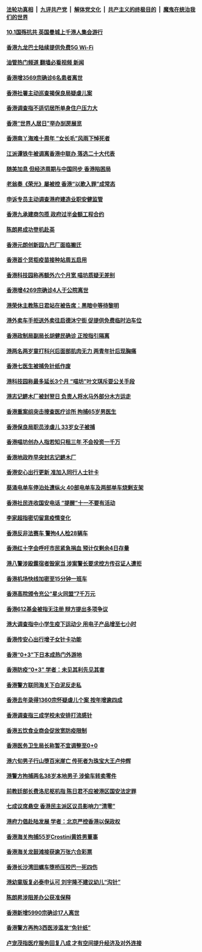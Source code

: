####  [法轮功真相](../../../../basic/blob/master/README.md?t=10042101) &nbsp;|&nbsp; [九评共产党](../../../../9ping.md/blob/master/README.md?t=10042101) &nbsp;|&nbsp; [解体党文化](../../../../jtdwh.md/blob/master/README.md?t=10042101)  &nbsp;|&nbsp; [共产主义的终极目的](../../../../gczydzjmd.md/blob/master/README.md?t=10042101) &nbsp;|&nbsp; [魔鬼在统治我们的世界](../../../../mgztzwmdsj.md/blob/master/README.md?t=10042101) 

#### [10.1国殇抗共 英国曼城上千港人集会游行](../pages/nsc415/n13838239.md?t=10042101) 

#### [香港九龙巴士陆续提供免费5G Wi-Fi](../pages/nsc415/n13837641.md?t=10042101) 

#### [油管热门频道 翻墙必看视频 新闻](http://209.250.226.216:81/youtube.html?10042101)

#### [香港增3569宗确诊6名患者离世](../pages/nsc415/n13837635.md?t=10042101) 

#### [香港社署主动巡查揭保良局疑虐儿案](../pages/nsc415/n13837629.md?t=10042101) 

#### [香港调查指不适切居所单身住户压力大](../pages/nsc415/n13837614.md?t=10042101) 

#### [香港“世界人居日”举办㓥房展览](../pages/nsc415/n13837588.md?t=10042101) 

#### [香港南丫海难十周年 “女长毛”风雨下悼死者](../pages/nsc415/n13837583.md?t=10042101) 

#### [江派谭铁牛被调离香港中联办 落选二十大代表](../pages/nsc415/n13837076.md?t=10042101) 

#### [随美加息 但经济周期与中国同步 香港陷困局](../pages/nsc415/n13836895.md?t=10042101) 

#### [老翁奏《荣光》屡被控 香港“以歌入罪”成常态](../pages/nsc415/n13836009.md?t=10042101) 

#### [申诉专员主动调查港府建造业职安健监管](../pages/nsc415/n13835789.md?t=10042101) 

#### [香港九承建商包揽 政府过半金额工程合约](../pages/nsc415/n13835770.md?t=10042101) 

#### [陈朗昇成功登机赴英](../pages/nsc415/n13835764.md?t=10042101) 

#### [香港元朗创新园九巴厂面临搬迁](../pages/nsc415/n13835761.md?t=10042101) 

#### [香港首个货柜疫苗接种站周五启用](../pages/nsc415/n13835756.md?t=10042101) 

#### [香港科技园称再额外六个月宽 喵坊质疑无差别](../pages/nsc415/n13835744.md?t=10042101) 

#### [香港增4269宗确诊4人于公院离世](../pages/nsc415/n13835740.md?t=10042101) 

#### [港荣休主教陈日君站在被告席：黑暗中等待黎明](../pages/nsc415/n13835640.md?t=10042101) 

#### [港外卖车手拒送外卖往启德沐宁街 促提供免费临时泊车位](../pages/nsc415/n13834930.md?t=10042101) 

#### [香港政制局副局长胡健民确诊 正按指引隔离](../pages/nsc415/n13834923.md?t=10042101) 

#### [港两名两岁童打科兴后面部肌肉无力 两青年针后现胸痛](../pages/nsc415/n13834919.md?t=10042101) 

#### [香港七医生被捕免针纸作废](../pages/nsc415/n13834898.md?t=10042101) 

#### [港科技园称最多延长3个月 “喵坊”叶文琪斥耍公关手段](../pages/nsc415/n13834890.md?t=10042101) 

#### [港志记鎅木厂被封翌日 负责人将水马外部分木方运走](../pages/nsc415/n13834863.md?t=10042101) 

#### [香港重案组突击搜查医疗诊所 拘捕65岁男医生](../pages/nsc415/n13834112.md?t=10042101) 

#### [香港保良局职员涉虐儿 33岁女子被捕](../pages/nsc415/n13834108.md?t=10042101) 

#### [香港喵坊创办人指若知只租三年 不会投资一千万](../pages/nsc415/n13834090.md?t=10042101) 

#### [香港地政昨早突封志记鎅木厂](../pages/nsc415/n13834066.md?t=10042101) 

#### [香港安心出行更新 准加入同行人士针卡](../pages/nsc415/n13834055.md?t=10042101) 

#### [葵涌电单车停泊处遭纵火 40部电单车及两部单车烧剩支架](../pages/nsc415/n13834036.md?t=10042101) 

#### [香港社民连收国安电话 “提醒”十一不要有活动](../pages/nsc415/n13834032.md?t=10042101) 

#### [李家超指密切留意疫情变化](../pages/nsc415/n13834024.md?t=10042101) 

#### [香港反非法赛车 警拘4人检28辆车](../pages/nsc415/n13833338.md?t=10042101) 

#### [香港红十字会呼吁市民紧急捐血 预计仅剩余4日存量](../pages/nsc415/n13833329.md?t=10042101) 

#### [港八警涉殴露宿者毁家当 涉案警长要求控方传召证人遭拒](../pages/nsc415/n13833321.md?t=10042101) 

#### [香港机场快线加密至15分钟一班车](../pages/nsc415/n13833318.md?t=10042101) 

#### [香港高院颁令充公“星火同盟”7千万元](../pages/nsc415/n13833310.md?t=10042101) 

#### [香港612基金被指无注册 辩方提出多项争议](../pages/nsc415/n13833297.md?t=10042101) 

#### [港大调查指中小学生疫下运动少 用电子产品增至七小时](../pages/nsc415/n13833291.md?t=10042101) 

#### [香港传安心出行增子女针卡功能](../pages/nsc415/n13833285.md?t=10042101) 

#### [香港“0+3”下日本成热门外游地](../pages/nsc415/n13833269.md?t=10042101) 

#### [香港防疫“0+3” 学者：未见其利先见其害](../pages/nsc415/n13832963.md?t=10042101) 

#### [香港警方联同海关下白泥反走私](../pages/nsc415/n13832671.md?t=10042101) 

#### [香港去年录得1360宗怀疑虐儿个案 按年增逾四成](../pages/nsc415/n13832655.md?t=10042101) 

#### [香港调查指三成学校未安排打流感针](../pages/nsc415/n13832644.md?t=10042101) 

#### [香港五饮食业商会促放宽防疫限制](../pages/nsc415/n13832638.md?t=10042101) 

#### [香港医务卫生局长称暂不宜调整至0+0](../pages/nsc415/n13832629.md?t=10042101) 

#### [港六旬男子行山堕百米崖亡 传死者为珠宝大王卢仲辉](../pages/nsc415/n13832621.md?t=10042101) 

#### [港警方拘捕两名38岁本地男子 涉偷车转卖零件](../pages/nsc415/n13832618.md?t=10042101) 

#### [前教廷部长费洛尼枢机指 陈日君不应被港区国安法定罪](../pages/nsc415/n13832609.md?t=10042101) 

#### [七成议席悬空 香港民主派区议员影响力“清零”](../pages/nsc415/n13832208.md?t=10042101) 

#### [港府力倡赴陆发展 学者：北京严控香港以保政权](../pages/nsc415/n13832164.md?t=10042101) 

#### [香港海关拘捕55岁Crostini黄姓男董事](../pages/nsc415/n13830885.md?t=10042101) 

#### [香港海关龙鼓滩接获逾万张六合彩票](../pages/nsc415/n13830876.md?t=10042101) 

#### [香港长沙湾田螺车堕桥压校巴一死四伤](../pages/nsc415/n13830873.md?t=10042101) 

#### [港幼童版复必泰申认可 刘宇隆不建议幼儿“沟针”](../pages/nsc415/n13830868.md?t=10042101) 

#### [陈朗昇涉阻差办公获准保释](../pages/nsc415/n13830836.md?t=10042101) 

#### [香港新增5990宗确诊17人离世](../pages/nsc415/n13830828.md?t=10042101) 

#### [香港警方再拘3西医涉滥发“免针纸”](../pages/nsc415/n13830820.md?t=10042101) 

#### [卢宠茂指医疗服务回复八成 才有空间提升经济及对外连接](../pages/nsc415/n13830811.md?t=10042101) 

<img src='http://gfw-breaker.win/goodnews/indexes/nsc415.md' width='0px' height='0px'/>
